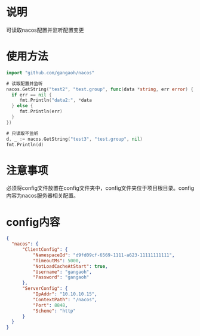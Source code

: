 # 说明
可读取nacos配置并监听配置变更

# 使用方法
```go
import "github.com/gangaoh/nacos"

# 读取配置并监听
nacos.GetString("test2", "test.group", func(data *string, err error) {
  if err == nil {
     fmt.Println("data2:", *data
  } else {
     fmt.Println(err)
  }
})

# 只读取不监听
d, _ := nacos.GetString("test3", "test.group", nil)
fmt.Println(d)

```
# 注意事项
  必须将config文件放置在config文件夹中，config文件夹位于项目根目录。config内容为nacos服务器相关配置。
  
# config内容
  ```json
  {
	"nacos": {
		"ClientConfig": {
			"NamespaceId": "d9fd09cf-6569-1111-a623-11111111111",
			"TimeoutMs": 5000,
			"NotLoadCacheAtStart": true,
			"Username": "gangaoh",
			"Password": "gangaoh"
		},
		"ServerConfig": {
			"IpAddr": "10.10.10.15",
			"ContextPath": "/nacos",
			"Port": 8848,
			"Scheme": "http"
		}
	}
}
  ```

